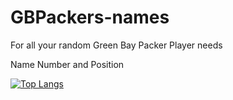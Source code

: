 # GBPackers-names

For all your random Green Bay Packer Player needs

Name Number and Position

[![Top Langs](https://github-readme-stats.vercel.app/api/top-langs/?username=carrie-murchison)](https://github.com/anuraghazra/github-readme-stats)

